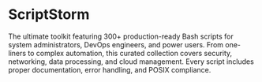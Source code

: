 # ScriptStorm
 The ultimate toolkit featuring 300+ production-ready Bash scripts for system administrators, DevOps engineers, and power users. From one-liners to complex automation, this curated collection covers security, networking, data processing, and cloud management. Every script includes proper documentation, error handling, and POSIX compliance.

